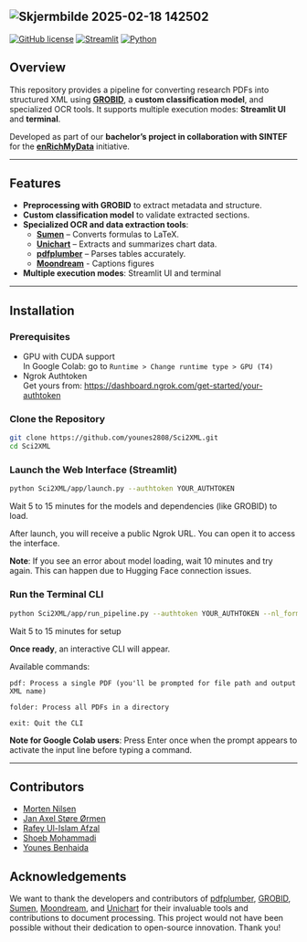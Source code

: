 ![Skjermbilde 2025-02-18 142502](https://github.com/user-attachments/assets/b2e499ca-9391-4b74-b18a-2029ea8e5284)
---
[![GitHub license](https://img.shields.io/badge/license-MIT-blue.svg)](LICENSE)
[![Streamlit](https://img.shields.io/badge/Framework-Streamlit-red)](https://streamlit.io/)
[![Python](https://img.shields.io/badge/Python-3.8%2B-blue)](https://www.python.org/)
## Overview  
This repository provides a pipeline for converting research PDFs into structured XML using [**GROBID**](https://github.com/kermitt2/grobid), a **custom classification model**, and specialized OCR tools. It supports multiple execution modes: **Streamlit UI** and **terminal**.  

Developed as part of our **bachelor’s project in collaboration with SINTEF** for the [**enRichMyData**](https://www.sintef.no/en/projects/2022/enrichmydata/) initiative.  

---

## Features  
- **Preprocessing with GROBID** to extract metadata and structure.  
- **Custom classification model** to validate extracted sections.  
- **Specialized OCR and data extraction tools**:  
  - [**Sumen**](https://github.com/hoang-quoc-trung/sumen) – Converts formulas to LaTeX.  
  - [**Unichart**](https://github.com/vis-nlp/UniChart) – Extracts and summarizes chart data.  
  - [**pdfplumber**](https://github.com/jsvine/pdfplumber) – Parses tables accurately.
  - [**Moondream**](https://github.com/vikhyat/moondream) - Captions figures  
- **Multiple execution modes**: Streamlit UI and terminal

---

## Installation  

### Prerequisites

- GPU with CUDA support  
  In Google Colab: go to `Runtime > Change runtime type > GPU (T4)`
- Ngrok Authtoken  
  Get yours from: https://dashboard.ngrok.com/get-started/your-authtoken

### Clone the Repository

```bash
git clone https://github.com/younes2808/Sci2XML.git
cd Sci2XML
```
### Launch the Web Interface (Streamlit)

```bash
python Sci2XML/app/launch.py --authtoken YOUR_AUTHTOKEN
``` 
Wait 5 to 15 minutes for the models and dependencies (like GROBID) to load.

After launch, you will receive a public Ngrok URL. You can open it to access the interface.

**Note**: If you see an error about model loading, wait 10 minutes and try again. This can happen due to Hugging Face connection issues.

### Run the Terminal CLI
```bash
python Sci2XML/app/run_pipeline.py --authtoken YOUR_AUTHTOKEN --nl_formula True/False(Default set to False)
```
Wait 5 to 15 minutes for setup

**Once ready**, an interactive CLI will appear.

Available commands:

```
pdf: Process a single PDF (you'll be prompted for file path and output XML name)

folder: Process all PDFs in a directory

exit: Quit the CLI
```

**Note for Google Colab users**: Press Enter once when the prompt appears to activate the input line before typing a command.

---

## Contributors

- [Morten Nilsen](https://github.com/SameNilsen)  
- [Jan Axel Støre Ørmen](https://github.com/axelsormen)
- [Rafey Ul-Islam Afzal](https://github.com/R4f3y)  
- [Shoeb Mohammadi](https://github.com/shoeb03)  
- [Younes Benhaida](https://github.com/younes2808)

## Acknowledgements  
We want to thank the developers and contributors of [pdfplumber](https://github.com/jsvine/pdfplumber), [GROBID](https://github.com/kermitt2/grobid), [Sumen](https://github.com/hoang-quoc-trung/sumen), [Moondream](https://github.com/vikhyat/moondream), and [Unichart](https://github.com/vis-nlp/UniChart) for their invaluable tools and contributions to document processing. This project would not have been possible without their dedication to open-source innovation. Thank you!
